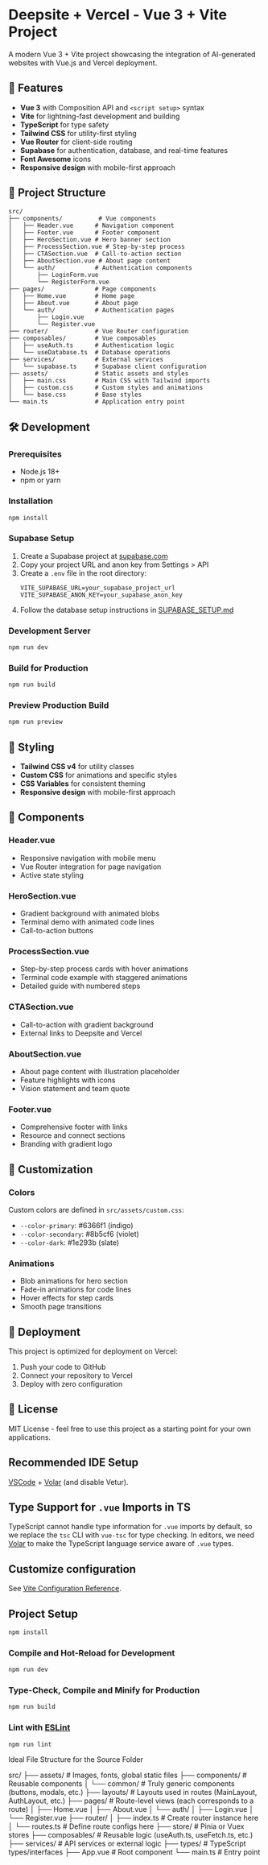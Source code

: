 # Deepsite + Vercel - Vue 3 + Vite Project

A modern Vue 3 + Vite project showcasing the integration of AI-generated websites with Vue.js and Vercel deployment.

## 🚀 Features

- **Vue 3** with Composition API and `<script setup>` syntax
- **Vite** for lightning-fast development and building
- **TypeScript** for type safety
- **Tailwind CSS** for utility-first styling
- **Vue Router** for client-side routing
- **Supabase** for authentication, database, and real-time features
- **Font Awesome** icons
- **Responsive design** with mobile-first approach

## 📁 Project Structure

```
src/
├── components/          # Vue components
│   ├── Header.vue      # Navigation component
│   ├── Footer.vue      # Footer component
│   ├── HeroSection.vue # Hero banner section
│   ├── ProcessSection.vue # Step-by-step process
│   ├── CTASection.vue  # Call-to-action section
│   ├── AboutSection.vue # About page content
│   └── auth/           # Authentication components
│       ├── LoginForm.vue
│       └── RegisterForm.vue
├── pages/              # Page components
│   ├── Home.vue        # Home page
│   ├── About.vue       # About page
│   └── auth/           # Authentication pages
│       ├── Login.vue
│       └── Register.vue
├── router/             # Vue Router configuration
├── composables/        # Vue composables
│   ├── useAuth.ts      # Authentication logic
│   └── useDatabase.ts  # Database operations
├── services/           # External services
│   └── supabase.ts     # Supabase client configuration
├── assets/             # Static assets and styles
│   ├── main.css        # Main CSS with Tailwind imports
│   ├── custom.css      # Custom styles and animations
│   └── base.css        # Base styles
└── main.ts             # Application entry point
```

## 🛠️ Development

### Prerequisites

- Node.js 18+
- npm or yarn

### Installation

```bash
npm install
```

### Supabase Setup

1. Create a Supabase project at [supabase.com](https://supabase.com)
2. Copy your project URL and anon key from Settings > API
3. Create a `.env` file in the root directory:
   ```env
   VITE_SUPABASE_URL=your_supabase_project_url
   VITE_SUPABASE_ANON_KEY=your_supabase_anon_key
   ```
4. Follow the database setup instructions in [SUPABASE_SETUP.md](./SUPABASE_SETUP.md)

### Development Server

```bash
npm run dev
```

### Build for Production

```bash
npm run build
```

### Preview Production Build

```bash
npm run preview
```

## 🎨 Styling

- **Tailwind CSS v4** for utility classes
- **Custom CSS** for animations and specific styles
- **CSS Variables** for consistent theming
- **Responsive design** with mobile-first approach

## 📱 Components

### Header.vue

- Responsive navigation with mobile menu
- Vue Router integration for page navigation
- Active state styling

### HeroSection.vue

- Gradient background with animated blobs
- Terminal demo with animated code lines
- Call-to-action buttons

### ProcessSection.vue

- Step-by-step process cards with hover animations
- Terminal code example with staggered animations
- Detailed guide with numbered steps

### CTASection.vue

- Call-to-action with gradient background
- External links to Deepsite and Vercel

### AboutSection.vue

- About page content with illustration placeholder
- Feature highlights with icons
- Vision statement and team quote

### Footer.vue

- Comprehensive footer with links
- Resource and connect sections
- Branding with gradient logo

## 🔧 Customization

### Colors

Custom colors are defined in `src/assets/custom.css`:

- `--color-primary`: #6366f1 (indigo)
- `--color-secondary`: #8b5cf6 (violet)
- `--color-dark`: #1e293b (slate)

### Animations

- Blob animations for hero section
- Fade-in animations for code lines
- Hover effects for step cards
- Smooth page transitions

## 🚀 Deployment

This project is optimized for deployment on Vercel:

1. Push your code to GitHub
2. Connect your repository to Vercel
3. Deploy with zero configuration

## 📄 License

MIT License - feel free to use this project as a starting point for your own applications.

## Recommended IDE Setup

[VSCode](https://code.visualstudio.com/) + [Volar](https://marketplace.visualstudio.com/items?itemName=Vue.volar) (and disable Vetur).

## Type Support for `.vue` Imports in TS

TypeScript cannot handle type information for `.vue` imports by default, so we replace the `tsc` CLI with `vue-tsc` for type checking. In editors, we need [Volar](https://marketplace.visualstudio.com/items?itemName=Vue.volar) to make the TypeScript language service aware of `.vue` types.

## Customize configuration

See [Vite Configuration Reference](https://vite.dev/config/).

## Project Setup

```sh
npm install
```

### Compile and Hot-Reload for Development

```sh
npm run dev
```

### Type-Check, Compile and Minify for Production

```sh
npm run build
```

### Lint with [ESLint](https://eslint.org/)

```sh
npm run lint
```

Ideal File Structure for the Source Folder

src/
├── assets/ # Images, fonts, global static files
├── components/ # Reusable components
│ └── common/ # Truly generic components (buttons, modals, etc.)
├── layouts/ # Layouts used in routes (MainLayout, AuthLayout, etc.)
├── pages/ # Route-level views (each corresponds to a route)
│ ├── Home.vue
│ ├── About.vue
│ └── auth/
│ ├── Login.vue
│ └── Register.vue
├── router/
│ ├── index.ts # Create router instance here
│ └── routes.ts # Define route configs here
├── store/ # Pinia or Vuex stores
├── composables/ # Reusable logic (useAuth.ts, useFetch.ts, etc.)
├── services/ # API services or external logic
├── types/ # TypeScript types/interfaces
├── App.vue # Root component
└── main.ts # Entry point
